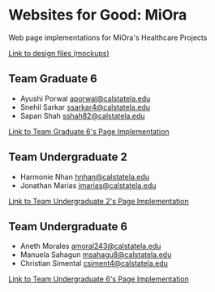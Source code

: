 # Websites for Good: MiOra
Web page implementations for MiOra's Healthcare Projects

[Link to design files \(mockups\)](https://research-and-development-2024.github.io/websites-for-good-2024-miora/Mockups.pdf)

## Team Graduate 6
- Ayushi Porwal aporwal@calstatela.edu
- Snehil Sarkar ssarkar4@calstatela.edu
- Sapan Shah sshah82@calstatela.edu 

[Link to Team Graduate 6's Page Implementation](https://research-and-development-2024.github.io/websites-for-good-2024-miora/gsix/index.html)

## Team Undergraduate 2
- Harmonie Nhan hnhan@calstatela.edu
- Jonathan Marias jmarias@calstatela.edu

[Link to Team Undergraduate 2's Page Implementation](https://research-and-development-2024.github.io/websites-for-2024-good-miora/utwo/index.html)

## Team Undergraduate 6
- Aneth Morales amoral243@calstatela.edu
- Manuela Sahagun msahagu8@calstatela.edu
- Christian Simental csiment4@calstatela.edu

[Link to Team Undergraduate 6's Page Implementation](https://research-and-development-2024.github.io/websites-for-2024-good-miora/usix/index.html)


